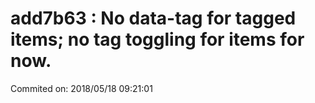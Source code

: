 # add7b63 : No data-tag for tagged items; no tag toggling for items for now.

Commited on: 2018/05/18 09:21:01

